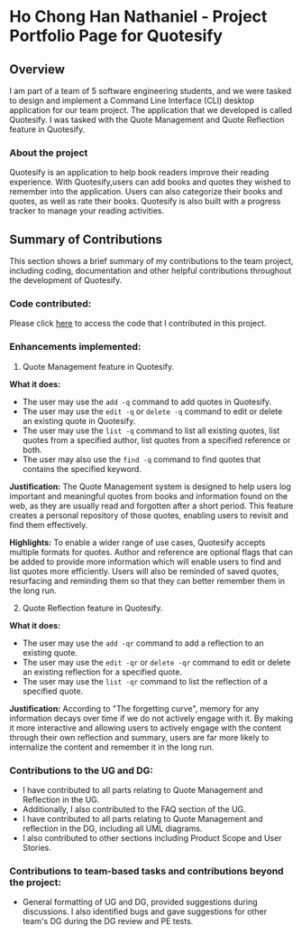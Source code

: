 # Ho Chong Han Nathaniel - Project Portfolio Page for Quotesify

## Overview
I am part of a team of 5 software engineering students, and we were tasked to design and implement a
Command Line Interface (CLI) desktop application for our team project. The application that we developed
is called Quotesify. I was tasked with the Quote Management and Quote Reflection feature in Quotesify.

### About the project
Quotesify is an application to help book readers improve their reading experience. With Quotesify,users can add books 
and quotes they wished to remember into the application. Users can also categorize their books and quotes, as well as 
rate their books. Quotesify is also built with a progress tracker to manage your reading activities.

## Summary of Contributions
This section shows a brief summary of my contributions to the team project, including coding, documentation
and other helpful contributions throughout the development of Quotesify.

### Code contributed:
Please click [here](https://nus-cs2113-ay2021s1.github.io/tp-dashboard/#breakdown=true&search=nat-ho&sort=groupTitle&sortWithin=title&since=&timeframe=commit&mergegroup=&groupSelect=groupByRepos&checkedFileTypes=docs~functional-code~test-code~other) to access the code that I contributed in this project.

### Enhancements implemented:
1. Quote Management feature in Quotesify.

**What it does:**
* The user may use the `add -q` command to add quotes in Quotesify.
* The user may use the `edit -q` or `delete -q` command to edit or delete an existing quote in Quotesify.
* The user may use the `list -q` command to list all existing quotes, list quotes from a specified author,  list quotes from a specified reference or both.
* The user may also use the `find -q` command to find quotes that contains the specified keyword.

**Justification:**
The Quote Management system is designed to help users log important and meaningful quotes from books and information 
found on the web, as they are usually read and forgotten after a short period. This feature creates a personal repository 
of those quotes, enabling users to revisit and find them effectively.

**Highlights:**
To enable a wider range of use cases, Quotesify accepts multiple formats for quotes. Author and reference are optional 
flags that can be added to provide more information which will enable users to find and list quotes more efficiently. 
Users will also be reminded of saved quotes, resurfacing and reminding them so that they can better remember them in the long run.
    
2. Quote Reflection feature in Quotesify.
    
**What it does:**
* The user may use the `add -qr` command to add a reflection to an existing quote.
* The user may use the `edit -qr` or `delete -qr` command to edit or delete an existing reflection for a specified quote.
* The user may use the `list -qr` command to list the reflection of a specified quote.

**Justification:**
According to "The forgetting curve", memory for any information decays over time if we do not actively engage with it.
By making it more interactive and allowing users to actively engage with the content through their own reflection
and summary, users are far more likely to internalize the content and remember it in the long run. 

### Contributions to the UG and DG:
* I have contributed to all parts relating to Quote Management and Reflection in the UG.
* Additionally, I also contributed to the FAQ section of the UG.
* I have contributed to all parts relating to Quote Management and reflection in the DG, including all UML diagrams.
* I also contributed to other sections including Product Scope and User Stories.

### Contributions to team-based tasks and contributions beyond the project:
* General formatting of UG and DG, provided suggestions during discussions. I also identified bugs and gave suggestions 
for other team's DG during the DG review and PE tests.